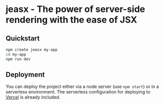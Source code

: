 # jeasx - The power of server-side rendering with the ease of JSX

## Quickstart

```bash
npm create jeasx my-app
cd my-app
npm run dev
```

## Deployment

You can deploy the project either via a node server (use `npm start`) or in a serverless environment. The serverless configuration for deploying to [Vercel](https://vercel.com/) is already included.
